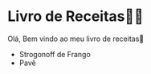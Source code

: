 # Livro de Receitas:woman_cook:

Olá, Bem vindo ao meu livro de receitas:wave:

- Strogonoff de Frango
- Pavê
